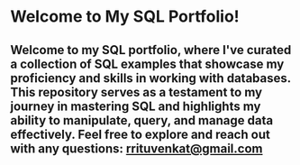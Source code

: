 # Welcome to My SQL Portfolio!

## Welcome to my SQL portfolio, where I've curated a collection of SQL examples that showcase my proficiency and skills in working with databases. This repository serves as a testament to my journey in mastering SQL and highlights my ability to manipulate, query, and manage data effectively. Feel free to explore and reach out with any questions: rrituvenkat@gmail.com 
